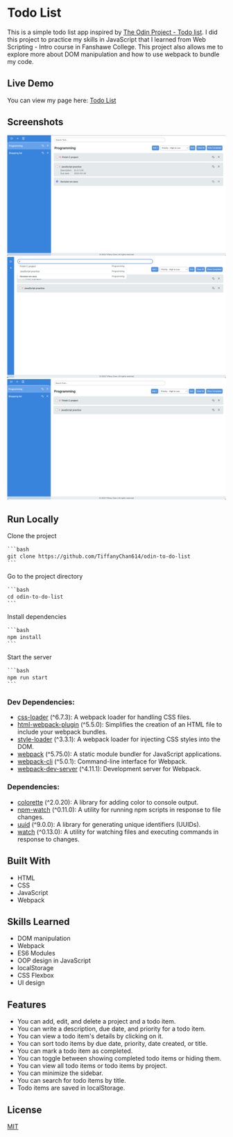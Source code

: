 # Todo List

This is a simple todo list app inspired by [The Odin Project - Todo list](https://www.theodinproject.com/lessons/node-path-javascript-todo-list). I did this project to practice my skills in JavaScript that I learned from Web Scripting - Intro course in Fanshawe College. This project also allows me to explore more about DOM manipulation and how to use webpack to bundle my code.

## Live Demo

You can view my page here: [Todo List](https://tiffanychan614.github.io/odin-to-do-list/)

## Screenshots

![](./screenshots/todo1.png)
![](./screenshots/todo2.png)
![](./screenshots/todo3.png)

## Run Locally
Clone the project

    ```bash
    git clone https://github.com/TiffanyChan614/odin-to-do-list
    ```

Go to the project directory

    ```bash
    cd odin-to-do-list
    ```
Install dependencies

    ```bash
    npm install
    ```
Start the server

    ```bash
    npm run start
    ```

### Dev Dependencies:

- [css-loader](https://www.npmjs.com/package/css-loader) (^6.7.3): A webpack loader for handling CSS files.
- [html-webpack-plugin](https://www.npmjs.com/package/html-webpack-plugin) (^5.5.0): Simplifies the creation of an HTML file to include your webpack bundles.
- [style-loader](https://www.npmjs.com/package/style-loader) (^3.3.1): A webpack loader for injecting CSS styles into the DOM.
- [webpack](https://webpack.js.org/) (^5.75.0): A static module bundler for JavaScript applications.
- [webpack-cli](https://www.npmjs.com/package/webpack-cli) (^5.0.1): Command-line interface for Webpack.
- [webpack-dev-server](https://www.npmjs.com/package/webpack-dev-server) (^4.11.1): Development server for Webpack.

### Dependencies:

- [colorette](https://www.npmjs.com/package/colorette) (^2.0.20): A library for adding color to console output.
- [npm-watch](https://www.npmjs.com/package/npm-watch) (^0.11.0): A utility for running npm scripts in response to file changes.
- [uuid](https://www.npmjs.com/package/uuid) (^9.0.0): A library for generating unique identifiers (UUIDs).
- [watch](https://www.npmjs.com/package/watch) (^0.13.0): A utility for watching files and executing commands in response to changes.

## Built With

- HTML
- CSS
- JavaScript
- Webpack

## Skills Learned

- DOM manipulation
- Webpack
- ES6 Modules
- OOP design in JavaScript
- localStorage
- CSS Flexbox
- UI design

## Features

- You can add, edit, and delete a project and a todo item.
- You can write a description, due date, and priority for a todo item.
- You can view a todo item's details by clicking on it.
- You can sort todo items by due date, priority, date created, or title.
- You can mark a todo item as completed.
- You can toggle between showing completed todo items or hiding them.
- You can view all todo items or todo items by project.
- You can minimize the sidebar.
- You can search for todo items by title.
- Todo items are saved in localStorage.

## License

[MIT](https://choosealicense.com/licenses/mit/)
